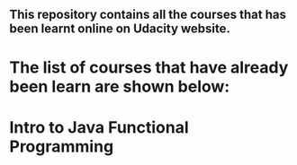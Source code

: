 ## This repository contains all the courses that has been learnt online on Udacity website. 
# The list of courses that have already been learn are shown below: 

# Intro to Java Functional Programming
